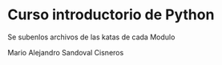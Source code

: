 # Curso introductorio de Python

Se subenlos archivos de las katas de cada Modulo

Mario Alejandro Sandoval Cisneros
